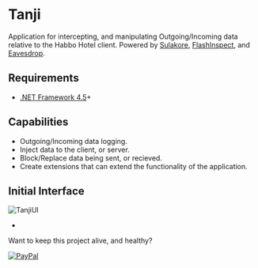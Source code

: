 # Tanji
Application for intercepting, and manipulating Outgoing/Incoming data relative to the Habbo Hotel client.
Powered by [Sulakore](https://github.com/ArachisH/Sulakore), [FlashInspect](https://github.com/ArachisH/FlashInspect), and [Eavesdrop](https://github.com/ArachisH/Eavesdrop).
## Requirements
* [.NET Framework 4.5](https://www.microsoft.com/en-us/download/details.aspx?id=30653)+

## Capabilities
* Outgoing/Incoming data logging.
* Inject data to the client, or server.
* Block/Replace data being sent, or recieved.
* Create extensions that can extend the functionality of the application.

## Initial Interface
![TanjiUI](http://i.imgur.com/3KkuDcH.png)

-
Want to keep this project alive, and healthy?

[![PayPal](https://www.paypalobjects.com/en_US/i/btn/btn_donate_SM.gif)](https://www.paypal.com/cgi-bin/webscr?cmd=_s-xclick&hosted_button_id=KKT8YD2Z8K5WU)
